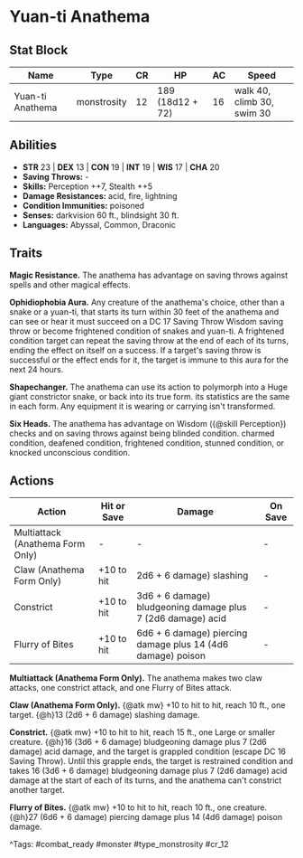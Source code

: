 # Yuan-ti Anathema

## Stat Block

| Name | Type | CR | HP | AC | Speed |
|------|------|----|----|----|-------|
| Yuan-ti Anathema | monstrosity | 12 | 189 (18d12 + 72) | 16 | walk 40, climb 30, swim 30 |

## Abilities

- **STR** 23 | **DEX** 13 | **CON** 19 | **INT** 19 | **WIS** 17 | **CHA** 20
- **Saving Throws:** -  
- **Skills:** Perception ++7, Stealth ++5  
- **Damage Resistances:** acid, fire, lightning  
- **Condition Immunities:** poisoned  
- **Senses:** darkvision 60 ft., blindsight 30 ft.  
- **Languages:** Abyssal, Common, Draconic

## Traits

**Magic Resistance.** The anathema has advantage on saving throws against spells and other magical effects.

**Ophidiophobia Aura.** Any creature of the anathema's choice, other than a snake or a yuan-ti, that starts its turn within 30 feet of the anathema and can see or hear it must succeed on a DC 17 Saving Throw Wisdom saving throw or become frightened condition of snakes and yuan-ti. A frightened condition target can repeat the saving throw at the end of each of its turns, ending the effect on itself on a success. If a target's saving throw is successful or the effect ends for it, the target is immune to this aura for the next 24 hours.

**Shapechanger.** The anathema can use its action to polymorph into a Huge giant constrictor snake, or back into its true form. its statistics are the same in each form. Any equipment it is wearing or carrying isn't transformed.

**Six Heads.** The anathema has advantage on Wisdom ({@skill Perception}) checks and on saving throws against being blinded condition. charmed condition, deafened condition, frightened condition, stunned condition, or knocked unconscious condition.


## Actions

| Action | Hit or Save | Damage | On Save |
|--------|--------------|--------|----------|
| Multiattack (Anathema Form Only) | - | - | - |
| Claw (Anathema Form Only) | +10 to hit | 2d6 + 6 damage) slashing | - |
| Constrict | +10 to hit | 3d6 + 6 damage) bludgeoning damage plus 7 (2d6 damage) acid | - |
| Flurry of Bites | +10 to hit | 6d6 + 6 damage) piercing damage plus 14 (4d6 damage) poison | - |

**Multiattack (Anathema Form Only).** The anathema makes two claw attacks, one constrict attack, and one Flurry of Bites attack.

**Claw (Anathema Form Only).** {@atk mw} +10 to hit to hit, reach 10 ft., one target. {@h}13 (2d6 + 6 damage) slashing damage.

**Constrict.** {@atk mw} +10 to hit to hit, reach 15 ft., one Large or smaller creature. {@h}16 (3d6 + 6 damage) bludgeoning damage plus 7 (2d6 damage) acid damage, and the target is grappled condition (escape DC 16 Saving Throw). Until this grapple ends, the target is restrained condition and takes 16 (3d6 + 6 damage) bludgeoning damage plus 7 (2d6 damage) acid damage at the start of each of its turns, and the anathema can't constrict another target.

**Flurry of Bites.** {@atk mw} +10 to hit to hit, reach 10 ft., one creature. {@h}27 (6d6 + 6 damage) piercing damage plus 14 (4d6 damage) poison damage.


^Tags: #combat_ready #monster #type_monstrosity #cr_12